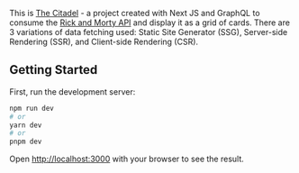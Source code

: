 This is [The Citadel](https://thecitadel.fun/) - a project created with Next JS and GraphQL to consume the [Rick and Morty API](https://rickandmortyapi.com/graphql) and display it as a grid of cards. There are 3 variations of data fetching used: Static Site Generator (SSG), Server-side Rendering (SSR), and Client-side Rendering (CSR).

## Getting Started

First, run the development server:

```bash
npm run dev
# or
yarn dev
# or
pnpm dev
```

Open [http://localhost:3000](http://localhost:3000) with your browser to see the result.
